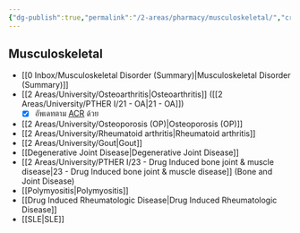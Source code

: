 ```yaml
---
{"dg-publish":true,"permalink":"/2-areas/pharmacy/musculoskeletal/","created":"2024-03-03T12:18:53.418+07:00","updated":"2025-10-06T19:45:42.081+07:00"}
---
```


## Musculoskeletal
- [[0 Inbox/Musculoskeletal Disorder (Summary)\|Musculoskeletal Disorder (Summary)]]
- [[2 Areas/University/Osteoarthritis\|Osteoarthritis]] ([[2 Areas/University/PTHER I/21 - OA\|21 - OA]])
	- [x] อัพเดทตาม [ACR](https://assets.contentstack.io/v3/assets/bltee37abb6b278ab2c/blt6aa092f0134cac9a/63320f4750c8e90e3bf512c2/osteoarthritis-guideline-2019.pdf) ด้วย
- [[2 Areas/University/Osteoporosis (OP)\|Osteoporosis (OP)]]
- [[2 Areas/University/Rheumatoid arthritis\|Rheumatoid arthritis]]
- [[2 Areas/University/Gout\|Gout]]
- [[Degenerative Joint Disease\|Degenerative Joint Disease]]
- [[2 Areas/University/PTHER I/23 - Drug Induced bone joint & muscle disease\|23 - Drug Induced bone joint & muscle disease]] (Bone and Joint Disease)
- [[Polymyositis\|Polymyositis]]
- [[Drug Induced Rheumatologic Disease\|Drug Induced Rheumatologic Disease]]
- [[SLE\|SLE]]